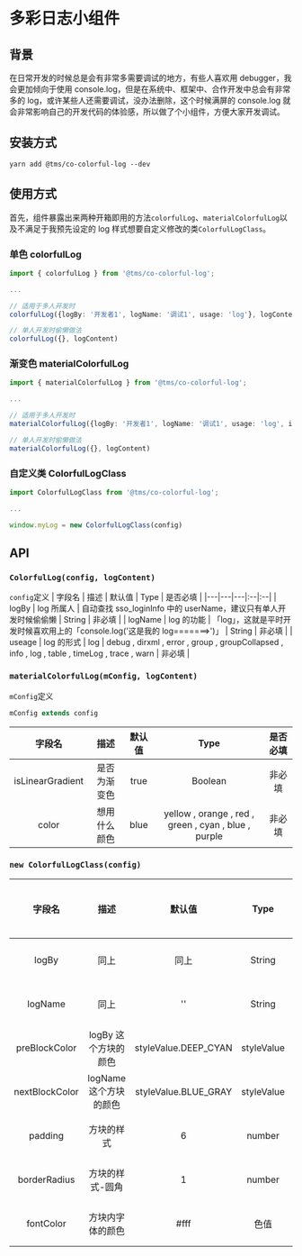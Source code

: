 # 多彩日志小组件

## 背景

在日常开发的时候总是会有非常多需要调试的地方，有些人喜欢用 debugger，我会更加倾向于使用 console.log，但是在系统中、框架中、合作开发中总会有非常多的 log，或许某些人还需要调试，没办法删除，这个时候满屏的 console.log 就会非常影响自己的开发代码的体验感，所以做了个小组件，方便大家开发调试。

## 安装方式

```nvm
yarn add @tms/co-colorful-log --dev
```

## 使用方式

首先，组件暴露出来两种开箱即用的方法`colorfulLog`、`materialColorfulLog`以及不满足于我预先设定的 log 样式想要自定义修改的类`ColorfulLogClass`。

### 单色 colorfulLog

```ts
import { colorfulLog } from '@tms/co-colorful-log';

...

// 适用于多人开发时
colorfulLog({logBy: '开发者1', logName: '调试1', usage: 'log'}, logContent)

// 单人开发时偷懒做法
colorfulLog({}, logContent)
```

### 渐变色 materialColorfulLog

```ts
import { materialColorfulLog } from '@tms/co-colorful-log';

...

// 适用于多人开发时
materialColorfulLog({logBy: '开发者1', logName: '调试1', usage: 'log', isLinearGradient: true}, logContent)

// 单人开发时偷懒做法
materialColorfulLog({}, logContent)
```

### 自定义类 ColorfulLogClass

```ts
import ColorfulLogClass from '@tms/co-colorful-log';

...

window.myLog = new ColorfulLogClass(config)
```

## API

### `ColorfulLog(config, logContent)`

`config`定义
| 字段名 | 描述 | 默认值 | Type | 是否必填 |
|---|---|---|:--|:--|
| logBy | log 所属人 | 自动查找 sso_loginInfo 中的 userName，建议只有单人开发时候偷偷懒 | String | 非必填 |
| logName | log 的功能 | 「log」，这就是平时开发时候喜欢用上的「console.log('这是我的 log=======>')」 | String | 非必填 |
| useage | log 的形式 | log | debug , dirxml , error , group , groupCollapsed , info , log , table , timeLog , trace , warn | 非必填 |

### `materialColorfulLog(mConfig, logContent)`

`mConfig`定义

```ts
mConfig extends config
```

|      字段名      |     描述     | 默认值 |                         Type                         | 是否必填 |
| :--------------: | :----------: | :----: | :--------------------------------------------------: | :------: |
| isLinearGradient | 是否为渐变色 |  true  |                       Boolean                        |  非必填  |
|      color       | 想用什么颜色 |  blue  | yellow , orange , red , green , cyan , blue , purple |  非必填  |

### `new ColorfulLogClass(config)`

|     字段名     |          描述          |        默认值        |    Type    | 是否必填 |
| :------------: | :--------------------: | :------------------: | :--------: | :------: |
|     logBy      |          同上          |         同上         |   String   |  非必填  |
|    logName     |          同上          |          ''          |   String   |  非必填  |
| preBlockColor  |  logBy 这个方块的颜色  | styleValue.DEEP_CYAN | styleValue |  非必填  |
| nextBlockColor | logName 这个方块的颜色 | styleValue.BLUE_GRAY | styleValue |  非必填  |
|    padding     |       方块的样式       |          6           |   number   |  非必填  |
|  borderRadius  |    方块的样式-圆角     |          1           |   number   |  非必填  |
|   fontColor    |    方块内字体的颜色    |         #fff         |    色值    |  非必填  |
